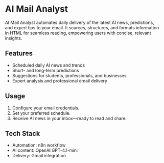 # AI Mail Analyst

AI Mail Analyst automates daily delivery of the latest AI news, predictions, and expert tips to your email. It sources, structures, and formats information in HTML for seamless reading, empowering users with concise, relevant insights.

## Features
- Scheduled daily AI news and trends
- Short- and long-term predictions
- Suggestions for students, professionals, and businesses
- Expert analysis and professional email delivery

## Usage
1. Configure your email credentials.
2. Set your preferred schedule.
3. Receive AI news in your inbox—ready to read and share.

## Tech Stack
- Automation: n8n workflow
- AI content: OpenAI GPT-4.1-mini
- Delivery: Gmail integration

